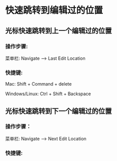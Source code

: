 # 快速跳转到编辑过的位置

## 光标快速跳转到上一个编辑过的位置

### 操作步骤:

菜单栏: Navigate —&gt; Last Edit Location

### 快捷键:

Mac: Shift + Command + delete

Windows\/Linux: Ctrl + Shift + Backspace

## 光标快速跳转到下一个编辑过的位置

### 操作步骤：

菜单栏: Navigate —&gt; Next Edit Location

### 快捷键:

